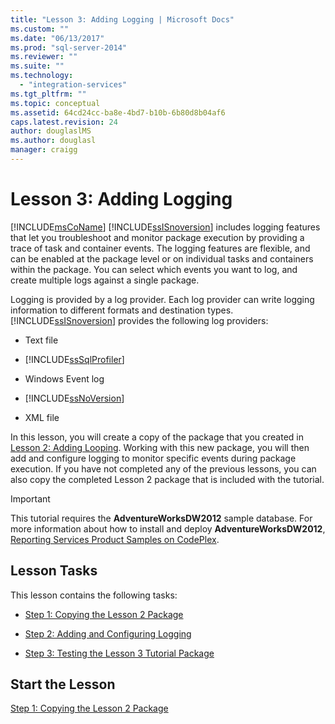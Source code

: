 ```yaml
---
title: "Lesson 3: Adding Logging | Microsoft Docs"
ms.custom: ""
ms.date: "06/13/2017"
ms.prod: "sql-server-2014"
ms.reviewer: ""
ms.suite: ""
ms.technology: 
  - "integration-services"
ms.tgt_pltfrm: ""
ms.topic: conceptual
ms.assetid: 64cd24cc-ba8e-4bd7-b10b-6b80d8b04af6
caps.latest.revision: 24
author: douglaslMS
ms.author: douglasl
manager: craigg
---
```

# Lesson 3: Adding Logging
  [!INCLUDE[msCoName](../includes/msconame-md.md)] [!INCLUDE[ssISnoversion](../includes/ssisnoversion-md.md)] includes logging features that let you troubleshoot and monitor package execution by providing a trace of task and container events. The logging features are flexible, and can be enabled at the package level or on individual tasks and containers within the package. You can select which events you want to log, and create multiple logs against a single package.  
  
 Logging is provided by a log provider. Each log provider can write logging information to different formats and destination types. [!INCLUDE[ssISnoversion](../includes/ssisnoversion-md.md)] provides the following log providers:  
  
-   Text file  
  
-   [!INCLUDE[ssSqlProfiler](../includes/sssqlprofiler-md.md)]  
  
-   Windows Event log  
  
-   [!INCLUDE[ssNoVersion](../includes/ssnoversion-md.md)]  
  
-   XML file  
  
 In this lesson, you will create a copy of the package that you created in [Lesson 2: Adding Looping](lesson-2-adding-looping-with-ssis.md). Working with this new package, you will then add and configure logging to monitor specific events during package execution. If you have not completed any of the previous lessons, you can also copy the completed Lesson 2 package that is included with the tutorial.  
  
> [!IMPORTANT]  
>  This tutorial requires the **AdventureWorksDW2012** sample database. For more information about how to install and deploy **AdventureWorksDW2012**, [Reporting Services Product Samples on CodePlex](http://go.microsoft.com/fwlink/p/?LinkID=52691).  
  
## Lesson Tasks  
 This lesson contains the following tasks:  
  
-   [Step 1: Copying the Lesson 2 Package](lesson-3-1-copying-the-lesson-2-package.md)  
  
-   [Step 2: Adding and Configuring Logging](lesson-3-2-adding-and-configuring-logging.md)  
  
-   [Step 3: Testing the Lesson 3 Tutorial Package](../integration-services/lesson-3-3-testing-the-lesson-3-tutorial-package.md)  
  
## Start the Lesson  
 [Step 1: Copying the Lesson 2 Package](lesson-3-1-copying-the-lesson-2-package.md)  
  
  
